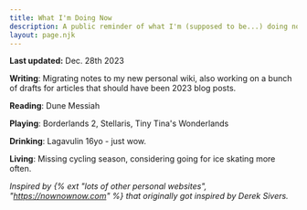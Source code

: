 ```yaml
---
title: What I'm Doing Now
description: A public reminder of what I'm (supposed to be...) doing now.
layout: page.njk
---
```


**Last updated:** Dec. 28th 2023

**Writing**: Migrating notes to my new personal wiki, also working on a bunch of drafts for articles that should have been 2023 blog posts.

**Reading**: Dune Messiah

**Playing**: Borderlands 2, Stellaris, Tiny Tina's Wonderlands

**Drinking**: Lagavulin 16yo - just wow.

**Living**: Missing cycling season, considering going for ice skating more often.

<div class="hr shadow mb1"></div>

_Inspired by {% ext "lots of other personal websites", "https://nownownow.com" %} that originally got inspired by Derek Sivers._
